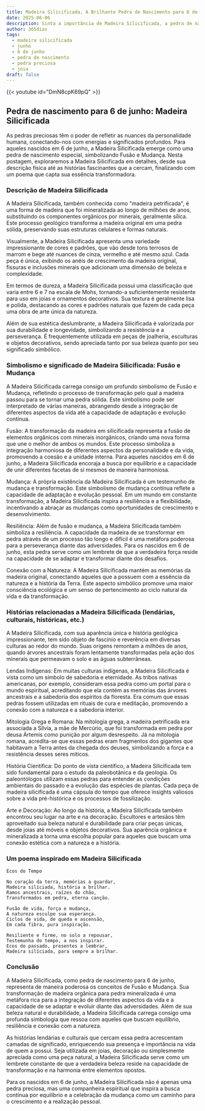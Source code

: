 ```yaml
---
title: Madeira Silicificada, A Brilhante Pedra de Nascimento para 6 de junho
date: 2025-06-06
description: Sinta a importância de Madeira Silicificada, a pedra de nascimento de 6 de junho que simboliza Fusão e mudança. Deixe que sua beleza e significado iluminem seu dia.
author: 365dias
tags:
  - madeira silicificada
  - junho
  - 6 de junho
  - pedra de nascimento
  - pedra preciosa
  - joia
draft: false
---
```


{{< youtube id="DmN8cpK69pQ" >}}


## Pedra de nascimento para 6 de junho: Madeira Silicificada

As pedras preciosas têm o poder de refletir as nuances da personalidade humana, conectando-nos com energias e significados profundos. Para aqueles nascidos em 6 de junho, a Madeira Silicificada emerge como uma pedra de nascimento especial, simbolizando Fusão e Mudança. Nesta postagem, exploraremos a Madeira Silicificada em detalhes, desde sua descrição física até as histórias fascinantes que a cercam, finalizando com um poema que capta sua essência transformadora.

### Descrição de Madeira Silicificada

A Madeira Silicificada, também conhecida como "madeira petrificada", é uma forma de madeira que foi mineralizada ao longo de milhões de anos, substituindo os componentes orgânicos por minerais, geralmente sílica. Este processo geológico transforma a madeira original em uma pedra sólida, preservando suas estruturas celulares e formas naturais.

Visualmente, a Madeira Silicificada apresenta uma variedade impressionante de cores e padrões, que vão desde tons terrosos de marrom e bege até nuances de cinza, vermelho e até mesmo azul. Cada peça é única, exibindo os anéis de crescimento da madeira original, fissuras e inclusões minerais que adicionam uma dimensão de beleza e complexidade.

Em termos de dureza, a Madeira Silicificada possui uma classificação que varia entre 6 e 7 na escala de Mohs, tornando-a suficientemente resistente para uso em joias e ornamentos decorativos. Sua textura é geralmente lisa e polida, destacando as cores e padrões naturais que fazem de cada peça uma obra de arte única da natureza.

Além de sua estética deslumbrante, a Madeira Silicificada é valorizada por sua durabilidade e longevidade, simbolizando a resistência e a perseverança. É frequentemente utilizada em peças de joalheria, esculturas e objetos decorativos, sendo apreciada tanto por sua beleza quanto por seu significado simbólico.

### Simbolismo e significado de Madeira Silicificada: Fusão e Mudança

A Madeira Silicificada carrega consigo um profundo simbolismo de Fusão e Mudança, refletindo o processo de transformação pelo qual a madeira passou para se tornar uma pedra sólida. Este simbolismo pode ser interpretado de várias maneiras, abrangendo desde a integração de diferentes aspectos da vida até a capacidade de adaptação e evolução contínua.

Fusão: A transformação da madeira em silicificada representa a fusão de elementos orgânicos com minerais inorgânicos, criando uma nova forma que une o melhor de ambos os mundos. Este processo simboliza a integração harmoniosa de diferentes aspectos da personalidade e da vida, promovendo a coesão e a unidade interna. Para aqueles nascidos em 6 de junho, a Madeira Silicificada encoraja a busca por equilíbrio e a capacidade de unir diferentes facetas de si mesmos de maneira harmoniosa.

Mudança: A própria existência da Madeira Silicificada é um testemunho de mudança e transformação. Este simbolismo de mudança contínua reflete a capacidade de adaptação e evolução pessoal. Em um mundo em constante transformação, a Madeira Silicificada inspira a resiliência e a flexibilidade, incentivando a abraçar as mudanças como oportunidades de crescimento e desenvolvimento.

Resiliência: Além de fusão e mudança, a Madeira Silicificada também simboliza a resiliência. A capacidade da madeira de se transformar em pedra através de um processo tão longo e difícil é uma metáfora poderosa para a perseverança diante das adversidades. Para os nascidos em 6 de junho, esta pedra serve como um lembrete de que a verdadeira força reside na capacidade de se adaptar e transformar diante dos desafios.

Conexão com a Natureza: A Madeira Silicificada mantém as memórias da madeira original, conectando aqueles que a possuem com a essência da natureza e a história da Terra. Este aspecto simbólico promove uma maior consciência ecológica e um senso de pertencimento ao ciclo natural da vida e da transformação.

### Histórias relacionadas a Madeira Silicificada (lendárias, culturais, históricas, etc.)

A Madeira Silicificada, com sua aparência única e história geológica impressionante, tem sido objeto de fascínio e reverência em diversas culturas ao redor do mundo. Suas origens remontam a milhões de anos, quando árvores ancestrais foram lentamente transformadas pela ação dos minerais que permeavam o solo e as águas subterrâneas.

Lendas Indígenas: Em muitas culturas indígenas, a Madeira Silicificada é vista como um símbolo de sabedoria e eternidade. As tribos nativas americanas, por exemplo, consideram essa pedra como um portal para o mundo espiritual, acreditando que ela contém as memórias das árvores ancestrais e a sabedoria dos espíritos da floresta. Era comum que essas pedras fossem utilizadas em rituais de cura e meditação, promovendo a conexão com a natureza e a sabedoria interior.

Mitologia Grega e Romana: Na mitologia grega, a madeira petrificada era associada a Sílvia, a mãe de Mercúrio, que foi transformada em pedra por deusa Ártemis como punição por algum desrespeito. Já na mitologia romana, acredita-se que essas pedras eram fragmentos dos gigantes que habitavam a Terra antes da chegada dos deuses, simbolizando a força e a resistência desses seres míticos.

História Científica: Do ponto de vista científico, a Madeira Silicificada tem sido fundamental para o estudo da paleobotânica e da geologia. Os paleontólogos utilizam essas pedras para entender as condições ambientais do passado e a evolução das espécies de plantas. Cada peça de madeira silicificada é uma cápsula do tempo que oferece insights valiosos sobre a vida pré-histórica e os processos de fossilização.

Arte e Decoração: Ao longo da história, a Madeira Silicificada também encontrou seu lugar na arte e na decoração. Escultores e artesãos têm aproveitado sua beleza natural e durabilidade para criar peças únicas, desde joias até móveis e objetos decorativos. Sua aparência orgânica e mineralizada a torna uma escolha popular para aqueles que buscam uma conexão estética com a natureza e a história.

### Um poema inspirado em Madeira Silicificada

	Ecos do Tempo
	
	No coração da terra, memórias a guardar,  
	Madeira silíciada, história a brilhar.  
	Ramos ancestrais, raízes do chão,  
	Transformados em pedra, eterna canção.
	
	Fusão de vida, força e mudança,  
	A natureza esculpe sua esperança.  
	Ciclos de vida, de queda e ascensão,  
	Em cada fibra, pura inspiração.
	
	Resiliente e firme, no solo a repousar,  
	Testemunha do tempo, a nos inspirar.  
	Ecos do passado, presentes a lembrar,  
	Madeira silíciada, para sempre a brilhar.

### Conclusão

A Madeira Silicificada, como pedra de nascimento para 6 de junho, representa de maneira poderosa os conceitos de Fusão e Mudança. Sua transformação de madeira orgânica para pedra mineralizada é uma metáfora rica para a integração de diferentes aspectos da vida e a capacidade de se adaptar e evoluir diante das adversidades. Além de sua beleza natural e durabilidade, a Madeira Silicificada carrega consigo uma profunda simbologia que ressoa com aqueles que buscam equilíbrio, resiliência e conexão com a natureza.

As histórias lendárias e culturais que cercam essa pedra acrescentam camadas de significado, enriquecendo sua presença e importância na vida de quem a possui. Seja utilizada em joias, decoração ou simplesmente apreciada como uma peça natural, a Madeira Silicificada serve como um lembrete constante de que a verdadeira beleza reside na capacidade de transformação e na harmonia entre elementos opostos.

Para os nascidos em 6 de junho, a Madeira Silicificada não é apenas uma pedra preciosa, mas uma companheira espiritual que inspira a busca contínua por equilíbrio e a celebração da mudança como um caminho para o crescimento e a realização pessoal.